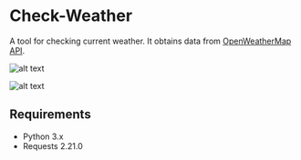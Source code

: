 # Check-Weather
A tool for checking current weather. It obtains data from [OpenWeatherMap API](https://openweathermap.org/api).

![alt text](https://github.com/proman3419/Scripts-and-tools/blob/master/check_weather/screenshot.png)

![alt text](https://github.com/proman3419/Scripts-and-tools/blob/master/check_weather/screenshot_1.png)

## Requirements
* Python 3.x
* Requests 2.21.0